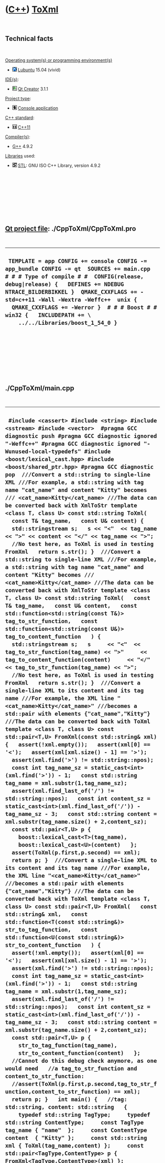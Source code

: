 



 

 

 

 

 

([C++](Cpp.md)) [ToXml](CppToXml.md)
======================================

 

Technical facts
---------------

 

[Operating system(s) or programming environment(s)](CppOs.md)

-   ![Lubuntu](PicLubuntu.png) [Lubuntu](CppLubuntu.md) 15.04 (vivid)

[IDE(s)](CppIde.md):

-   ![Qt Creator](PicQtCreator.png) [Qt Creator](CppQtCreator.md) 3.1.1

[Project type](CppQtProjectType.md):

-   ![console](PicConsole.png) [Console
    application](CppConsoleApplication.md)

[C++ standard](CppStandard.md):

-   ![C++11](PicCpp11.png) [C++11](Cpp11.md)

[Compiler(s)](CppCompiler.md):

-   [G++](CppGpp.md) 4.9.2

[Libraries](CppLibrary.md) used:

-   ![STL](PicStl.png) [STL](CppStl.md): GNU ISO C++ Library, version
    4.9.2

 

 

 

 

 

[Qt project file](CppQtProjectFile.md): ./CppToXml/CppToXml.pro
----------------------------------------------------------------

 

  -------------------------------------------------------------------------------------------------------------------------------------------------------------------------------------------------------------------------------------------------------------------------------------------------------------------------------------------------------------------------------
  ` TEMPLATE = app CONFIG += console CONFIG -= app_bundle CONFIG -= qt  SOURCES += main.cpp   # # # Type of compile # #  CONFIG(release, debug|release) {   DEFINES += NDEBUG NTRACE_BILDERBIKKEL }  QMAKE_CXXFLAGS += -std=c++11 -Wall -Wextra -Weffc++  unix {   QMAKE_CXXFLAGS += -Werror }  # # # Boost # #  win32 {   INCLUDEPATH += \     ../../Libraries/boost_1_54_0 }`
  -------------------------------------------------------------------------------------------------------------------------------------------------------------------------------------------------------------------------------------------------------------------------------------------------------------------------------------------------------------------------------

 

 

 

 

 

./CppToXml/main.cpp
-------------------

 

  ------------------------------------------------------------------------------------------------------------------------------------------------------------------------------------------------------------------------------------------------------------------------------------------------------------------------------------------------------------------------------------------------------------------------------------------------------------------------------------------------------------------------------------------------------------------------------------------------------------------------------------------------------------------------------------------------------------------------------------------------------------------------------------------------------------------------------------------------------------------------------------------------------------------------------------------------------------------------------------------------------------------------------------------------------------------------------------------------------------------------------------------------------------------------------------------------------------------------------------------------------------------------------------------------------------------------------------------------------------------------------------------------------------------------------------------------------------------------------------------------------------------------------------------------------------------------------------------------------------------------------------------------------------------------------------------------------------------------------------------------------------------------------------------------------------------------------------------------------------------------------------------------------------------------------------------------------------------------------------------------------------------------------------------------------------------------------------------------------------------------------------------------------------------------------------------------------------------------------------------------------------------------------------------------------------------------------------------------------------------------------------------------------------------------------------------------------------------------------------------------------------------------------------------------------------------------------------------------------------------------------------------------------------------------------------------------------------------------------------------------------------------------------------------------------------------------------------------------------------------------------------------------------------------------------------------------------------------------------------------------------------------------------------------------------------------------------------------------------------------------------------------------------------------------------------------------------------------------------------------------------------------------------------------------------------------------------------------------------------------------------------------------------------------------------------------------------------------------------------------------------------------------------------------------------------------------------------------------------------------------------------------------------------------------------------------------------------------------------------------------------------------------------------------------------------------------------------------------------------------------------------------------------------------------------------------------------------------------------------------------------------------------------------------------------------------------------------------------------------------------------------------------------------------------------------------------------------------------------------------------------------------------------------------------------------------------------------------------------------------------------------------------------------------------------------------------------------------------------------------------------------------------------------------------------------------------------------------------------------------------------------------------------------------------------------------------------------------------------------------------------------------------------------------------------------------------------------------------------------------------------------------------------------------------------------------------------------------------------------------------------------------------------------------------------------------------------------------------------------------------------------------------------------------------------------------------------------------------------------------------------------------------------------------------------------------------------------------------------------------------------------------------------------------------------------------------------------------------------------------------------------------------------------------------------------------------------------------------------------------------------------------------------------------------------------------------------------------------------------------------------------------------------------------------------------------------------------------------------------------------------------------------------------------------------------------------------------------------------------------------------------------------------------------------------------------------------------------------------------------------------------------------------------------------------------------------------------------------------------------------------------------------------------------------------------------------------------------------------------------------------------------------------------------------------------------------------------------------------------------------------------------------------------------------------------------------------------------------------------------------------------------------------------------------------------------------------------------------------------------------------------------------------------------------------------------------------------------------------------------------------------------------------------------------------------------------------------------------------------------------------------------------------------------------------------------------------------------------------------------------------------------------------------------------------------------------------------------------------------------------------------------------------------------------------------------------------------------------------------------------------------------------------------------------------------------------------------------------------------------------------------------------------------------------------------------------------------------------------------------------------------------------------------------------------------------------------------------------------------------------------------------------------------------------------------------------------------------------------------------------------------------------------------------------------------------------------------------------------------------------------------------------------------------------------------------------------------------------------------------------------------------------------------------------------------------------------------------------------------------------------------------------------------------------------------------------------------------------------------------------------------------------------------------------------------------------------------------------------------------------------------------------------------------------------------------------------------------------------------------------------------------------------------------------------------------------------------------------------------------------------------------------------------------------------------------------------------------------------------------------------------------------------------------------------------------------------------------------------------------------------------------------------------------------------------------------------------------------------------------------------------------------------------------------------------------------------------------------------------------------------------------------------------------------------------------------------------------------------------------------------------------------------------------------------------------------------------------------------------------------------------------------------------------------------------------------------------------------------------------------------------------------------------------------------------
  ` #include <cassert> #include <string> #include <sstream> #include <vector>  #pragma GCC diagnostic push #pragma GCC diagnostic ignored "-Weffc++" #pragma GCC diagnostic ignored "-Wunused-local-typedefs" #include <boost/lexical_cast.hpp> #include <boost/shared_ptr.hpp> #pragma GCC diagnostic pop  ///Convert a std::string to single-line XML ///For example, a std::string with tag name "cat_name" and content "Kitty" becomes /// <cat_name>Kitty</cat_name> ///The data can be converted back with XmlToStr template <class T, class U> const std::string ToXml(   const T& tag_name,   const U& content) {   std::stringstream s;   s << "<"  << tag_name << ">" << content << "</" << tag_name << ">";   //No test here, as ToXml is used in testing FromXml   return s.str(); }  ///Convert a std::string to single-line XML ///For example, a std::string with tag name "cat_name" and content "Kitty" becomes /// <cat_name>Kitty</cat_name> ///The data can be converted back with XmlToStr template <class T, class U> const std::string ToXml(   const T& tag_name,   const U& content,   const std::function<std::string(const T&)> tag_to_str_function,   const std::function<std::string(const U&)> tag_to_content_function   ) {   std::stringstream s;   s     << "<"  << tag_to_str_function(tag_name) << ">"     << tag_to_content_function(content)     << "</" << tag_to_str_function(tag_name) << ">";   //No test here, as ToXml is used in testing FromXml   return s.str(); }  ///Convert a single-line XML to its content and its tag name ///For example, the XML line "<cat_name>Kitty</cat_name>" ///becomes a std::pair with elements {"cat_name","Kitty"} ///The data can be converted back with ToXml template <class T, class U> const std::pair<T,U> FromXml(const std::string& xml) {   assert(!xml.empty());   assert(xml[0] == '<');   assert(xml[xml.size() - 1] == '>');   assert(xml.find('>') != std::string::npos);   const int tag_name_sz = static_cast<int>(xml.find('>')) - 1;   const std::string tag_name = xml.substr(1,tag_name_sz);    assert(xml.find_last_of('/') != std::string::npos);   const int content_sz = static_cast<int>(xml.find_last_of('/')) - tag_name_sz - 3;   const std::string content = xml.substr(tag_name.size() + 2,content_sz);   const std::pair<T,U> p {     boost::lexical_cast<T>(tag_name),     boost::lexical_cast<U>(content)   };   assert(ToXml(p.first,p.second) == xml);   return p; }  ///Convert a single-line XML to its content and its tag name ///For example, the XML line "<cat_name>Kitty</cat_name>" ///becomes a std::pair with elements {"cat_name","Kitty"} ///The data can be converted back with ToXml template <class T, class U> const std::pair<T,U> FromXml(   const std::string& xml,   const std::function<T(const std::string&)> str_to_tag_function,   const std::function<U(const std::string&)> str_to_content_function   ) {   assert(!xml.empty());   assert(xml[0] == '<');   assert(xml[xml.size() - 1] == '>');   assert(xml.find('>') != std::string::npos);   const int tag_name_sz = static_cast<int>(xml.find('>')) - 1;   const std::string tag_name = xml.substr(1,tag_name_sz);    assert(xml.find_last_of('/') != std::string::npos);   const int content_sz = static_cast<int>(xml.find_last_of('/')) - tag_name_sz - 3;   const std::string content = xml.substr(tag_name.size() + 2,content_sz);   const std::pair<T,U> p {     str_to_tag_function(tag_name),     str_to_content_function(content)   };   //Cannot do this debug check anymore, as one would need   //a tag_to_str_function and content_to_str_function:   //assert(ToXml(p.first,p.second,tag_to_str_function,content_to_str_function) == xml);   return p; }   int main() {   //tag: std::string, content: std::string   {     typedef std::string TagType;     typedef std::string ContentType;     const TagType     tag_name { "name"  };     const ContentType content  { "Kitty" };     const std::string xml { ToXml(tag_name,content) };     const std::pair<TagType,ContentType> p { FromXml<TagType,ContentType>(xml) };     assert(p.first  == tag_name);     assert(p.second == content);   }   //tag: int, content: std::string   {     typedef int TagType;     typedef std::string ContentType;     const TagType     tag_name { 42  };     const ContentType content  { "The answer" };     const std::string xml { ToXml(tag_name,content) };     const std::pair<TagType,ContentType> p { FromXml<TagType,ContentType>(xml) };     assert(p.first  == tag_name);     assert(p.second == content);   }   //tag: int, content: std::string   {     typedef int ContentType;     typedef std::string TagType;     const TagType     tag_name { "The answer" };     const ContentType content  { 42 };     const std::string xml { ToXml(tag_name,content) };     const std::pair<TagType,ContentType> p { FromXml<TagType,ContentType>(xml) };     assert(p.first  == tag_name);     assert(p.second == content);   }   //tag: int, content: int   {     typedef std::string TagType;     typedef int ContentType;     const TagType     tag_name { 123 };     const ContentType content  { 456 };     const std::string xml { ToXml(tag_name,content) };     const std::pair<TagType,ContentType> p { FromXml<TagType,ContentType>(xml) };     assert(p.first  == tag_name);     assert(p.second == content);   }   //tag: std::string, content: boost::shared_ptr<const std::string>   {     typedef std::string TagType;     typedef boost::shared_ptr<const std::string> ContentType;     const TagType     tag_name { "name" };     const ContentType content  { boost::shared_ptr<const std::string>(new std::string("Kitty")) };      //Convert tag and content to XML     const std::function<std::string(const TagType&)> tag_to_str_function {       [](const TagType& t) { return t; }     };     const std::function<std::string(const ContentType&)> content_to_str_function {       [](const ContentType& c) { return *c; }     };      const std::string xml {       ToXml(tag_name,content,tag_to_str_function,content_to_str_function)     };      //Convert XML back to its tag and content     //with custom functions     const std::function<TagType(const std::string&)> str_to_tag_function {       [](const std::string& s) { return s; }     };     const std::function<ContentType(const std::string&)> str_to_content_function {       [](const std::string& s) { return boost::shared_ptr<const std::string>(new std::string(s)); }     };      //Check both conversion functions     //Cannot simply compare to tag_name and content, as these may be of any type     assert(tag_to_str_function(str_to_tag_function(tag_to_str_function(tag_name)))       ==   tag_to_str_function(                                        tag_name));     assert(content_to_str_function(str_to_content_function(content_to_str_function(content)))       ==   content_to_str_function(                                                content));      const std::pair<TagType,ContentType> p {       FromXml<TagType,ContentType>(         xml,         str_to_tag_function,         str_to_content_function       )     };      //Cannot simply compare to tag_name and content, as these may be of any type     assert(tag_to_str_function(    p.first ) == tag_to_str_function(    tag_name));     assert(content_to_str_function(p.second) == content_to_str_function(content ));   }    //tag: int, content: boost::shared_ptr<const std::string>   {     typedef int TagType;     typedef boost::shared_ptr<const std::string> ContentType;     const TagType     tag_name { 123 };     const ContentType content  { boost::shared_ptr<const std::string>(new std::string("one-two-three")) };      //Convert tag and content to XML     const std::function<std::string(const TagType&)> tag_to_str_function {       [](const TagType& t) { return boost::lexical_cast<std::string>(t); }     };     const std::function<std::string(const ContentType&)> content_to_str_function {       [](const ContentType& c) { return *c; }     };      const std::string xml {       ToXml(tag_name,content,tag_to_str_function,content_to_str_function)     };      //Convert XML back to its tag and content     //with custom functions     const std::function<TagType(const std::string&)> str_to_tag_function {       [](const std::string& s) { return boost::lexical_cast<TagType>(s); }     };     const std::function<ContentType(const std::string&)> str_to_content_function {       [](const std::string& s) { return boost::shared_ptr<const std::string>(new std::string(s)); }     };      //Check both conversion functions     //Cannot simply compare to tag_name and content, as these may be of any type     assert(tag_to_str_function(str_to_tag_function(tag_to_str_function(tag_name)))       ==   tag_to_str_function(                                        tag_name));     assert(content_to_str_function(str_to_content_function(content_to_str_function(content)))       ==   content_to_str_function(                                                content));      const std::pair<TagType,ContentType> p {       FromXml<TagType,ContentType>(         xml,         str_to_tag_function,         str_to_content_function       )     };      //Cannot simply compare to tag_name and content, as these may be of any type     assert(tag_to_str_function(    p.first ) == tag_to_str_function(    tag_name));     assert(content_to_str_function(p.second) == content_to_str_function(content ));   } }`
  ------------------------------------------------------------------------------------------------------------------------------------------------------------------------------------------------------------------------------------------------------------------------------------------------------------------------------------------------------------------------------------------------------------------------------------------------------------------------------------------------------------------------------------------------------------------------------------------------------------------------------------------------------------------------------------------------------------------------------------------------------------------------------------------------------------------------------------------------------------------------------------------------------------------------------------------------------------------------------------------------------------------------------------------------------------------------------------------------------------------------------------------------------------------------------------------------------------------------------------------------------------------------------------------------------------------------------------------------------------------------------------------------------------------------------------------------------------------------------------------------------------------------------------------------------------------------------------------------------------------------------------------------------------------------------------------------------------------------------------------------------------------------------------------------------------------------------------------------------------------------------------------------------------------------------------------------------------------------------------------------------------------------------------------------------------------------------------------------------------------------------------------------------------------------------------------------------------------------------------------------------------------------------------------------------------------------------------------------------------------------------------------------------------------------------------------------------------------------------------------------------------------------------------------------------------------------------------------------------------------------------------------------------------------------------------------------------------------------------------------------------------------------------------------------------------------------------------------------------------------------------------------------------------------------------------------------------------------------------------------------------------------------------------------------------------------------------------------------------------------------------------------------------------------------------------------------------------------------------------------------------------------------------------------------------------------------------------------------------------------------------------------------------------------------------------------------------------------------------------------------------------------------------------------------------------------------------------------------------------------------------------------------------------------------------------------------------------------------------------------------------------------------------------------------------------------------------------------------------------------------------------------------------------------------------------------------------------------------------------------------------------------------------------------------------------------------------------------------------------------------------------------------------------------------------------------------------------------------------------------------------------------------------------------------------------------------------------------------------------------------------------------------------------------------------------------------------------------------------------------------------------------------------------------------------------------------------------------------------------------------------------------------------------------------------------------------------------------------------------------------------------------------------------------------------------------------------------------------------------------------------------------------------------------------------------------------------------------------------------------------------------------------------------------------------------------------------------------------------------------------------------------------------------------------------------------------------------------------------------------------------------------------------------------------------------------------------------------------------------------------------------------------------------------------------------------------------------------------------------------------------------------------------------------------------------------------------------------------------------------------------------------------------------------------------------------------------------------------------------------------------------------------------------------------------------------------------------------------------------------------------------------------------------------------------------------------------------------------------------------------------------------------------------------------------------------------------------------------------------------------------------------------------------------------------------------------------------------------------------------------------------------------------------------------------------------------------------------------------------------------------------------------------------------------------------------------------------------------------------------------------------------------------------------------------------------------------------------------------------------------------------------------------------------------------------------------------------------------------------------------------------------------------------------------------------------------------------------------------------------------------------------------------------------------------------------------------------------------------------------------------------------------------------------------------------------------------------------------------------------------------------------------------------------------------------------------------------------------------------------------------------------------------------------------------------------------------------------------------------------------------------------------------------------------------------------------------------------------------------------------------------------------------------------------------------------------------------------------------------------------------------------------------------------------------------------------------------------------------------------------------------------------------------------------------------------------------------------------------------------------------------------------------------------------------------------------------------------------------------------------------------------------------------------------------------------------------------------------------------------------------------------------------------------------------------------------------------------------------------------------------------------------------------------------------------------------------------------------------------------------------------------------------------------------------------------------------------------------------------------------------------------------------------------------------------------------------------------------------------------------------------------------------------------------------------------------------------------------------------------------------------------------------------------------------------------------------------------------------------------------------------------------------------------------------------------------------------------------------------------------------------------------------------------------------------------------------------------------------------------------------------------------------------------------------------------------------------------------------------------------------------------------------------------------------------------------------------------------------------------------------------------------------------------------------------------------------------------------------------------------------------------------------------------------------------------------------------------------------------------------------------------------------------------------------------

 

 

 

 

 





 




This page has been created by the [tool](Tools.md)
[CodeToHtml](ToolCodeToHtml.md)
